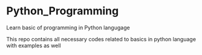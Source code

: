 # Python_Programming
Learn basic of programming in Python langugage 

This repo contains all necessary codes related to basics in python language with examples as well
